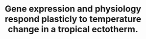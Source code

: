 ---
title: "Gene expression and physiology respond plasticly to temperature change in a tropical ectotherm."
permalink: /publication/williams-2022
citation: 'Rosso, AA, Logan ML, Casement B, Chung AK, Curlis JD, Folfas E, Gallegos M, Neel LK, Nicholson DJ, Williams CE, McMillan WO, and Cox CL. Gene expression and physiology respond plasticly to
temperature change in a tropical ectotherm.'
---